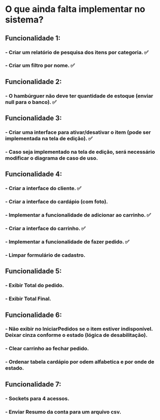 <h1>O que ainda falta implementar no sistema?</h1>

<h2>Funcionalidade 1:</h2>
<h3>- Criar um relatório de pesquisa dos itens por categoria. ✅</h3>
<h3>- Criar um filtro por nome. ✅</h3>

<h2>Funcionalidade 2:</h2>
<h3>- O hambúrguer não deve ter quantidade de estoque (enviar null para o banco). ✅</h3>

<h2>Funcionalidade 3:</h2>
<h3>- Criar uma interface para ativar/desativar o item (pode ser implementada na tela de edição). ✅</h3>
<h3>- Caso seja implementado na tela de edição, será necessário modificar o diagrama de caso de uso.</h3>

<h2>Funcionalidade 4:</h2>
<h3>- Criar a interface do cliente. ✅</h3>
<h3>- Criar a interface do cardápio (com foto).</h3>
<h3>- Implementar a funcionalidade de adicionar ao carrinho. ✅</h3>
<h3>- Criar a interface do carrinho. ✅</h3>
<h3>- Implementar a funcionalidade de fazer pedido. ✅</h3>
<h3>- Limpar formulário de cadastro. </h3>

<h2>Funcionalidade 5:</h2>
<h3>- Exibir Total do pedido.</h3>
<h3>- Exibir Total Final.</h3>

<h2>Funcionalidade 6:</h2>
<h3>- Não exibir no IniciarPedidos se o item estiver indisponível. Deixar cinza conforme o estado (lógica de desabilitação).</h3>
<h3>- Clear carrinho ao fechar pedido.</h3>
<h3>- Ordenar tabela cardápio por odem alfabetica e por onde de estado.</h3>

<h2>Funcionalidade 7:</h2>
<h3>- Sockets para 4 acessos.</h3>
<h3>- Enviar Resumo da conta para um arquivo csv.</h3>

